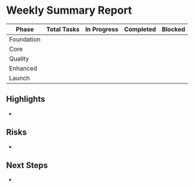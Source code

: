 # Weekly Summary Report

| Phase | Total Tasks | In Progress | Completed | Blocked |
|---|---|---|---|---|
| Foundation |  |  |  |  |
| Core |  |  |  |  |
| Quality |  |  |  |  |
| Enhanced |  |  |  |  |
| Launch |  |  |  |  |

## Highlights
- 

## Risks
- 

## Next Steps
- 
